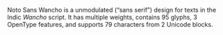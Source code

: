 Noto Sans Wancho is a unmodulated (“sans serif”) design for texts in the Indic _Wancho_ script. It has multiple weights, contains 95 glyphs, 3 OpenType features, and supports 79 characters from 2 Unicode blocks.